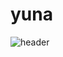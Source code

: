 # yuna

![header](https://capsule-render.vercel.app/api?type=waving&color=auto&height=300&section=header&text=YUNA%20CODE&fontSize=90)

<a src="https://img.shields.io/badge/html-E34F26?style=for-the-badge&logo=html5&logoColor=white"></a>
<a src="https://img.shields.io/badge/css-1572B6?style=for-the-badge&logo=css3&logoColor=white"></a>
<a src="https://img.shields.io/badge/javascript-F7DF1E?style=for-the-badge&logo=javascript&logoColor=white"></a>
